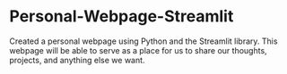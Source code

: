 # Personal-Webpage-Streamlit
Created a personal webpage using Python and the Streamlit library. This webpage will be able to serve as a place for us to share our thoughts, projects, and anything else we want.
